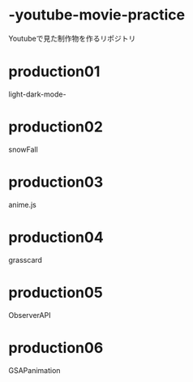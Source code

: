 # -youtube-movie-practice
Youtubeで見た制作物を作るリポジトリ


# production01
light-dark-mode-

# production02
snowFall

# production03
anime.js

# production04
grasscard

# production05
ObserverAPI

# production06
GSAPanimation
